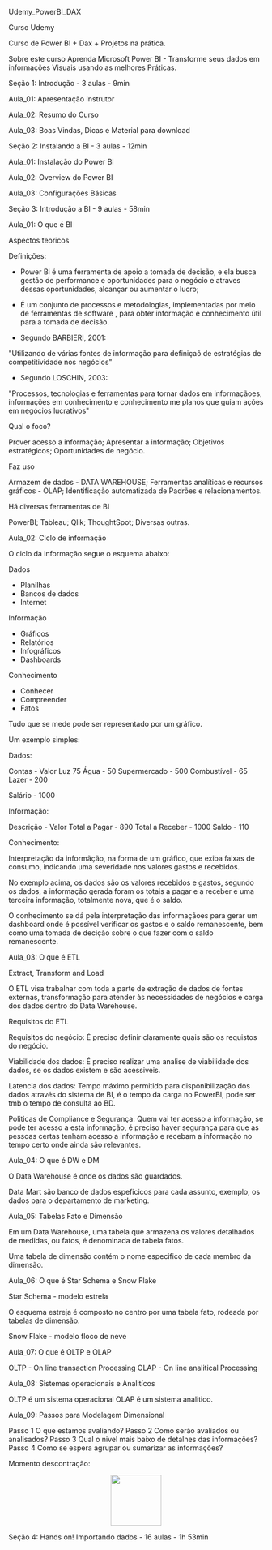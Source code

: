 Udemy_PowerBI_DAX


Curso Udemy

Curso de Power BI + Dax + Projetos na prática.

Sobre este curso
Aprenda Microsoft Power BI - Transforme seus dados 
em informações Visuais usando as melhores Práticas.



Seção 1: Introdução - 3 aulas - 9min

Aula_01: Apresentação Instrutor

Aula_02: Resumo do Curso

Aula_03: Boas Vindas, Dicas e Material para download



Seção 2: Instalando a BI - 3 aulas - 12min

Aula_01: Instalação do Power BI

Aula_02: Overview do Power BI

Aula_03: Configurações Básicas



Seção 3: Introdução a BI - 9 aulas - 58min

Aula_01: O que é BI


Aspectos teoricos

Definições:


- Power Bi é uma ferramenta de apoio a tomada de decisão, e ela busca gestão de performance e oportunidades para o negócio e atraves dessas oportunidades, alcançar ou aumentar o lucro;

- É um conjunto de processos e metodologias, implementadas por meio de ferramentas de software , para obter informação e conhecimento útil para a tomada de decisão.

- Segundo BARBIERI, 2001:

"Utilizando de várias fontes de informação para definiçaõ de estratégias de competitividade nos negócios"


- Segundo LOSCHIN, 2003:

"Processos, tecnologias e ferramentas para tornar dados em informaçãoes, informações em conhecimento e conhecimento me planos que guiam ações em negócios lucrativos"


Qual o foco?

Prover acesso a informação;
Apresentar a informação;
Objetivos estratégicos;
Oportunidades de negócio.

Faz uso

Armazem de dados - DATA WAREHOUSE;
Ferramentas analíticas e recursos gráficos - OLAP;
Identificação automatizada de Padrões e relacionamentos.


Há diversas ferramentas de BI

PowerBI;
Tableau;
Qlik;
ThoughtSpot;
Diversas outras.



Aula_02: Ciclo de informação

O ciclo da informação segue o esquema abaixo: 

Dados
- Planilhas
- Bancos de dados
- Internet

Informação
- Gráficos
- Relatórios
- Infográficos
- Dashboards

Conhecimento
- Conhecer
- Compreender
- Fatos


Tudo que se mede pode ser representado por um gráfico.

Um exemplo simples:


Dados:

Contas			-		Valor
Luz						75
Água			-		50
Supermercado	-		500	
Combustível		-		65
Lazer			-		200

Salário			-		1000	

Informação:

Descrição		-		Valor
Total a Pagar	-		 890
Total a Receber	-		1000
Saldo			-		110

Conhecimento:


Interpretação da informãção, na forma de um gráfico, que exiba faixas de consumo, indicando uma severidade nos valores gastos e recebidos.

No exemplo acima, os dados são os valores recebidos e gastos, segundo os dados, a informação gerada foram os totais a pagar e a receber e uma terceira informação, totalmente nova, que é o saldo.

O conhecimento se dá pela interpretação das informaçãoes para gerar um dashboard onde é possível verificar os gastos e o saldo remanescente, bem como uma tomada de decição sobre o que fazer com o saldo remanescente.


Aula_03: O que é ETL


Extract, Transform and Load

O ETL visa trabalhar com toda a parte de extração de dados de fontes externas, transformação para atender às necessidades de negócios e carga dos dados dentro do Data Warehouse.


Requisitos do ETL

Requisitos do negócio:
É preciso definir claramente quais são os requistos do negócio.

Viabilidade dos dados:
É preciso realizar uma analise de viabilidade dos dados, se os dados existem e são acessiveis.

Latencia dos dados:
Tempo máximo permitido para disponibilização dos dados através do sistema de BI, é o tempo da carga no PowerBI, pode ser tmb o tempo de consulta ao BD.

Politicas de Compliance e Segurança:
Quem vai ter acesso a informação, se pode ter acesso a esta informação, é preciso haver segurança para que as pessoas certas tenham acesso a informação e recebam a informação no tempo certo onde ainda são relevantes.



Aula_04: O que é DW e DM

O Data Warehouse é onde os dados são guardados.

Data Mart são banco de dados espeficicos para cada assunto, exemplo, os dados para o departamento de marketing.



Aula_05: Tabelas Fato e Dimensão


Em um Data Warehouse, uma tabela que armazena os valores detalhados de medidas, ou fatos, é denominada 
de tabela fatos.

Uma tabela de dimensão contém o nome especifico de cada membro da dimensão.


Aula_06: O que é Star Schema e Snow Flake

Star Schema - modelo estrela

O esquema estreja é composto no centro por uma tabela fato, rodeada por tabelas de dimensão.

Snow Flake - modelo floco de neve


Aula_07: O que é OLTP e OLAP


OLTP - On line transaction Processing
OLAP - On line analitical Processing


Aula_08: Sistemas operacionais e Analitícos


OLTP é um sistema operacional
OLAP é um sistema analitico.


Aula_09: Passos para Modelagem Dimensional

Passo 1 O que estamos avaliando?
Passo 2 Como serão avaliados ou analisados?
Passo 3 Qual o nivel mais baixo de detalhes das informações?
Passo 4 Como se espera agrupar ou sumarizar as informações?


Momento descontração:


<div id="header" align="center">
  <img src="https://media.giphy.com/media/8dYmJ6Buo3lYY/giphy.gif" width="100"/>
</div>



Seção 4: Hands on! Importando dados - 16 aulas - 1h 53min 
